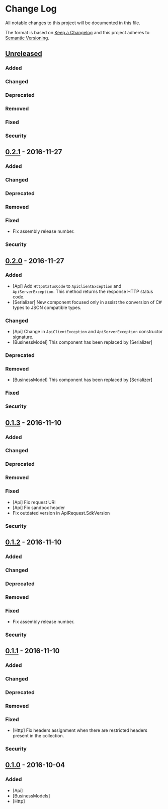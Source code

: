 # Change Log
All notable changes to this project will be documented in this file.

The format is based on [Keep a Changelog](http://keepachangelog.com/) 
and this project adheres to [Semantic Versioning](http://semver.org/).

## [Unreleased]
### Added

### Changed

### Deprecated

### Removed

### Fixed

### Security


## [0.2.1] - 2016-11-27
### Added

### Changed

### Deprecated

### Removed

### Fixed
- Fix assembly release number.

### Security

## [0.2.0] - 2016-11-27
### Added
- [Api] Add `HttpStatusCode` to `ApiClientException` and `ApiServerException`. This method returns the response HTTP status code.
- [Serializer] New component focused only in assist the conversion of C# types to JSON compatible types.

### Changed
- [Api] Change in `ApiClientException` and `ApiServerException` constructor signature.
- [BusinessModel] This component has been replaced by [Serializer]

### Deprecated

### Removed
- [BusinessModel] This component has been replaced by [Serializer]

### Fixed

### Security

## [0.1.3] - 2016-11-10
### Added

### Changed

### Deprecated

### Removed

### Fixed
- [Api] Fix request URI
- [Api] Fix sandbox header
- Fix outdated version in ApiRequest.SdkVersion

### Security

## [0.1.2] - 2016-11-10
### Added

### Changed

### Deprecated

### Removed

### Fixed
- Fix assembly release number.

### Security

## [0.1.1] - 2016-11-10
### Added

### Changed

### Deprecated

### Removed

### Fixed
- [Http] Fix headers assignment when there are restricted headers present in the collection.

### Security

## [0.1.0] - 2016-10-04
### Added
- [Api]
- [BusinessModels]
- [Http]

[Unreleased]: https://github.com/aplazame/dotnet-sdk/compare/v0.2.1...HEAD
[0.2.1]: https://github.com/aplazame/dotnet-sdk/compare/v0.2.0...v0.2.1
[0.2.0]: https://github.com/aplazame/dotnet-sdk/compare/v0.1.3...v0.2.0
[0.1.3]: https://github.com/aplazame/dotnet-sdk/compare/v0.1.2...v0.1.3
[0.1.2]: https://github.com/aplazame/dotnet-sdk/compare/v0.1.1...v0.1.2
[0.1.1]: https://github.com/aplazame/dotnet-sdk/compare/v0.1.0...v0.1.1
[0.1.0]: https://github.com/aplazame/dotnet-sdk/commit/3ed234e0430e98b4d6edefe06192a8ba7eb7d0cb
